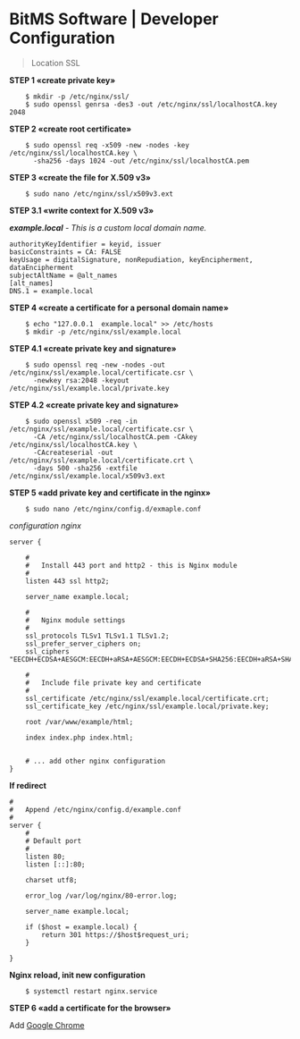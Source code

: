 # BitMS Software | Developer Configuration

> Location SSL

**STEP 1 «create private key»**
```
    $ mkdir -p /etc/nginx/ssl/
    $ sudo openssl genrsa -des3 -out /etc/nginx/ssl/localhostCA.key 2048
```

**STEP 2 «create root certificate»**
```
    $ sudo openssl req -x509 -new -nodes -key /etc/nginx/ssl/localhostCA.key \
      -sha256 -days 1024 -out /etc/nginx/ssl/localhostCA.pem
```

**STEP 3 «create the file for X.509 v3»**
```
    $ sudo nano /etc/nginx/ssl/x509v3.ext
```

**STEP 3.1 «write context for X.509 v3»**

_**example.local** - This is a custom local domain name._ 

```
authorityKeyIdentifier = keyid, issuer
basicConstraints = CA: FALSE
keyUsage = digitalSignature, nonRepudiation, keyEncipherment, dataEncipherment
subjectAltName = @alt_names
[alt_names]
DNS.1 = example.local
```

**STEP 4 «create a certificate for a personal domain name»**

```
    $ echo "127.0.0.1  example.local" >> /etc/hosts
    $ mkdir -p /etc/nginx/ssl/example.local
```

**STEP 4.1 «create private key and signature»**

```
    $ sudo openssl req -new -nodes -out /etc/nginx/ssl/example.local/certificate.csr \ 
      -newkey rsa:2048 -keyout /etc/nginx/ssl/example.local/private.key
```

**STEP 4.2 «create private key and signature»**

```
    $ sudo openssl x509 -req -in /etc/nginx/ssl/example.local/certificate.csr \
      -CA /etc/nginx/ssl/localhostCA.pem -CAkey /etc/nginx/ssl/localhostCA.key \
      -CAcreateserial -out /etc/nginx/ssl/example.local/certificate.crt \
      -days 500 -sha256 -extfile /etc/nginx/ssl/example.local/x509v3.ext
```

**STEP 5 «add private key and certificate in the nginx»**

```
    $ sudo nano /etc/nginx/config.d/exmaple.conf
```

_configuration nginx_
```
server {

    #
    #   Install 443 port and http2 - this is Nginx module
    #
    listen 443 ssl http2;

    server_name example.local;

    #
    #   Nginx module settings
    #
    ssl_protocols TLSv1 TLSv1.1 TLSv1.2;
    ssl_prefer_server_ciphers on;
    ssl_ciphers "EECDH+ECDSA+AESGCM:EECDH+aRSA+AESGCM:EECDH+ECDSA+SHA256:EECDH+aRSA+SHA256:EECDH+ECDSA+SHA384:EECDH+ECDSA+SHA256:EECDH+aRSA+SHA384:EDH+aRSA+AESGCM:EDH+aRSA+SHA256:EDH+aRSA:EECDH:!aNULL:!eNULL:!MEDIUM:!LOW:!3DES:!MD5:!EXP:!PSK:!SRP:!DSS:!RC4:!SEED";

    #
    #   Include file private key and certificate
    #
    ssl_certificate /etc/nginx/ssl/example.local/certificate.crt;
    ssl_certificate_key /etc/nginx/ssl/example.local/private.key;

    root /var/www/example/html;

    index index.php index.html;


    # ... add other nginx configuration
}
```
**If redirect**
```
#
#   Append /etc/nginx/config.d/example.conf
#
server {
    #
    # Default port
    #
    listen 80;
    listen [::]:80;

    charset utf8;
    
    error_log /var/log/nginx/80-error.log;

    server_name example.local;

    if ($host = example.local) {
        return 301 https://$host$request_uri;
    }

}
```

**Nginx reload, init new configuration**
```
    $ systemctl restart nginx.service
```

**STEP 6 «add a certificate for the browser»**

Add [Google Chrome](chrome://settings/certificates)